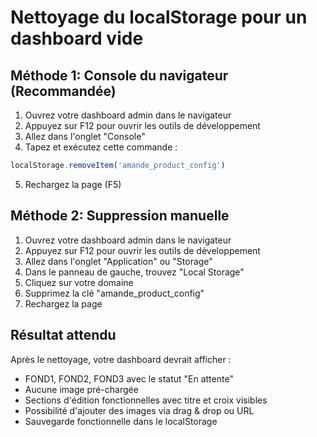# Nettoyage du localStorage pour un dashboard vide

## Méthode 1: Console du navigateur (Recommandée)

1. Ouvrez votre dashboard admin dans le navigateur
2. Appuyez sur F12 pour ouvrir les outils de développement
3. Allez dans l'onglet "Console"
4. Tapez et exécutez cette commande :

```javascript
localStorage.removeItem('amande_product_config')
```

5. Rechargez la page (F5)

## Méthode 2: Suppression manuelle

1. Ouvrez votre dashboard admin dans le navigateur
2. Appuyez sur F12 pour ouvrir les outils de développement
3. Allez dans l'onglet "Application" ou "Storage"
4. Dans le panneau de gauche, trouvez "Local Storage"
5. Cliquez sur votre domaine
6. Supprimez la clé "amande_product_config"
7. Rechargez la page

## Résultat attendu

Après le nettoyage, votre dashboard devrait afficher :
- FOND1, FOND2, FOND3 avec le statut "En attente"
- Aucune image pré-chargée
- Sections d'édition fonctionnelles avec titre et croix visibles
- Possibilité d'ajouter des images via drag & drop ou URL
- Sauvegarde fonctionnelle dans le localStorage

